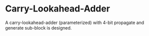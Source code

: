 # Carry-Lookahead-Adder

A carry-lookahead-adder (parameterized) with 4-bit propagate and generate sub-block is designed.
